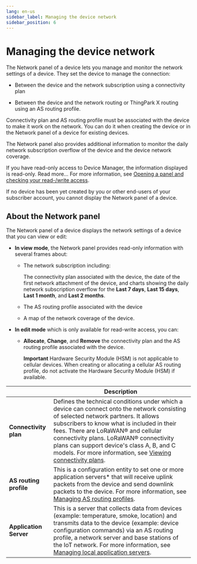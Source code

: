 ```yaml
---
lang: en-us
sidebar_label: Managing the device network
sidebar_position: 6
---
```


# Managing the device network

The Network panel of a device lets you manage and monitor the network
settings of a device. They set the device to manage the connection:

- Between the device and the network subscription using a connectivity
  plan

- Between the device and the network routing or ThingPark X routing
  using an AS routing profile.

Connectivity plan and AS routing profile must be associated with the
device to make it work on the network. You can do it when creating the
device or in the Network panel of a device for existing devices.

The Network panel also provides additional information to monitor the
daily network subscription overflow of the device and the device network
coverage.

If you have read-only access to Device Manager, the information
displayed is read-only. Read more\... For more information, see [Opening
a panel and checking your read-/write
access](../use-interface.md#opening-a-panel-and-checking-your-read-write-access).

If no device has been yet created by you or other end-users of your
subscriber account, you cannot display the Network panel of a device.

## About the Network panel

The Network panel of a device displays the network settings of a device
that you can view or edit:

- **In view mode**, the Network panel provides read-only information
  with several frames about:

  - The network subscription including:

    The connectivity plan associated with the device, the date of the
    first network attachment of the device, and charts showing the daily
    network subscription overflow for the **Last 7 days**, **Last 15
    days**, **Last 1 month**, and **Last 2 months**.

  - The AS routing profile associated with the device

  - A map of the network coverage of the device.

- **In edit mode** which is only available for read-write access, you
  can:

  - **Allocate**, **Change**, and **Remove** the connectivity plan and
    the AS routing profile associated with the device.

    **Important** Hardware Security Module (HSM) is not applicable to
    cellular devices. When creating or allocating a cellular AS routing
    profile, do not activate the Hardware Security Module (HSM) if
    available.

|                          | Description                                                                                                                                                                                                                                                                                                                                                                                                     |
|--------------------------|-----------------------------------------------------------------------------------------------------------------------------------------------------------------------------------------------------------------------------------------------------------------------------------------------------------------------------------------------------------------------------------------------------------------|
| **Connectivity plan**    | Defines the technical conditions under which a device can connect onto the network consisting of selected network partners. It allows subscribers to know what is included in their fees. There are LoRaWAN® and cellular connectivity plans. LoRaWAN® connectivity plans can support device's class A, B, and C models. For more information, see [Viewing connectivity plans](../../other/B-Feature-Topics/DeviceManager_C/view-connectivity-plans.md). |
| **AS routing profile**   | This is a configuration entity to set one or more application servers\* that will receive uplink packets from the device and send downlink packets to the device. For more information, see [Managing AS routing profiles](../manage-as-routing-profiles/index.md).                                                                                                                                             |
| **Application Server** | This is a server that collects data from devices (example: temperature, smoke, location) and transmits data to the device (example: device configuration commands) via an AS routing profile, a network server and base stations of the IoT network. For more information, see [Managing local application servers](../manage-local-application-servers/index.md).                                              |
